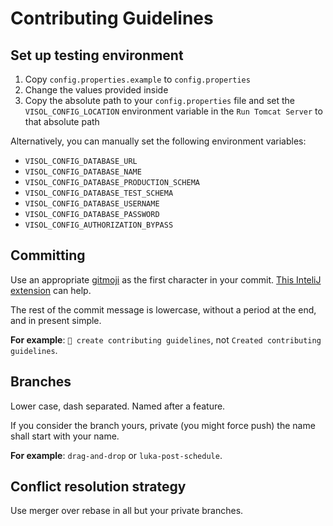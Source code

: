 # Contributing Guidelines

## Set up testing environment

1. Copy `config.properties.example` to `config.properties`
2. Change the values provided inside
3. Copy the absolute path to your `config.properties` file and set the `VISOL_CONFIG_LOCATION` environment variable in the `Run Tomcat Server` to that absolute path

Alternatively, you can manually set the following environment variables:
- `VISOL_CONFIG_DATABASE_URL`
- `VISOL_CONFIG_DATABASE_NAME`
- `VISOL_CONFIG_DATABASE_PRODUCTION_SCHEMA`
- `VISOL_CONFIG_DATABASE_TEST_SCHEMA`
- `VISOL_CONFIG_DATABASE_USERNAME`
- `VISOL_CONFIG_DATABASE_PASSWORD`
- `VISOL_CONFIG_AUTHORIZATION_BYPASS`

## Committing

Use an appropriate [gitmoji](https://gitmoji.dev/) as the first character in your commit. [This InteliJ extension](https://intellij.patou.dev/) can
help.

The rest of the commit message is lowercase, without a period at the end, and in present simple.

**For example**: `📝 create contributing guidelines`, not `Created contributing guidelines`.

## Branches

Lower case, dash separated. Named after a feature.

If you consider the branch yours, private (you might force push) the name shall start with your name.

**For example**: `drag-and-drop` or `luka-post-schedule`.

## Conflict resolution strategy

Use merger over rebase in all but your private branches.


